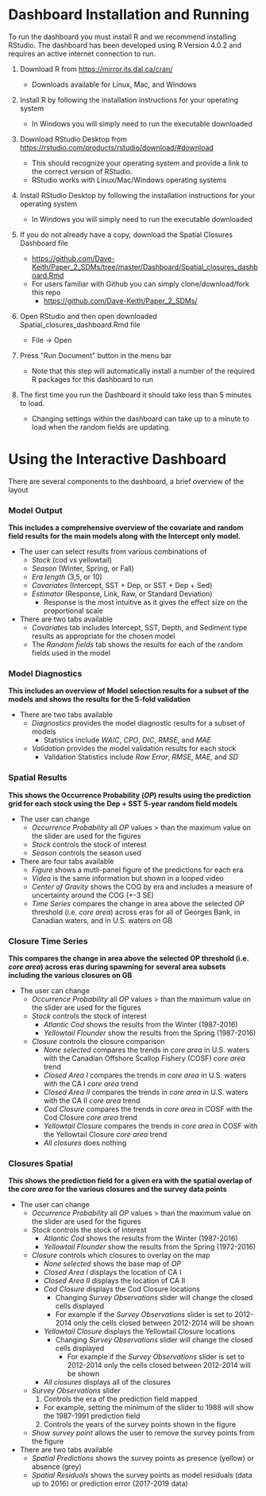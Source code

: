 # Dashboard Installation and Running

To run the dashboard you must install R and we recommend installing RStudio.  The dashboard has been developed using R Version 4.0.2 and requires an active internet connection to run.

1. Download R from https://mirror.its.dal.ca/cran/ 
    - Downloads available for Linux, Mac, and Windows

2. Install R by following the installation instructions for your operating system
    - In Windows you will simply need to run the executable downloaded

3. Download RStudio Desktop from https://rstudio.com/products/rstudio/download/#download
    - This should recognize your operating system and provide a link to the correct version of RStudio.
    - RStudio works with Linux/Mac/Windows operating systems

4. Install RStudio Desktop by following the installation instructions for your operating system
    - In Windows you will simply need to run the executable downloaded
  
5. If you do not already have a copy, download the Spatial Closures Dashboard file
    - https://github.com/Dave-Keith/Paper_2_SDMs/tree/master/Dashboard/Spatial_closures_dashboard.Rmd
    - For users familiar with Github you can simply clone/download/fork this repo
        - https://github.com/Dave-Keith/Paper_2_SDMs/
  
6. Open RStudio and then open downloaded Spatial_closures_dashboard.Rmd file
      - File -> Open

7. Press "Run Document" button in the menu bar
      - Note that this step will automatically install a number of the required R packages for this dashboard to run
  
8. The first time you run the Dashboard it should take less than 5 minutes to load.
      - Changing settings within the dashboard can take up to a minute to load when the random fields are updating.

# Using the Interactive Dashboard 

There are several components to the dashboard, a brief overview of the layout

### Model Output

**This includes a comprehensive overview of the covariate and random field results for the main models along with the Intercept only model.**

  - The user can select results from various combinations of
    - *Stock* (cod vs yellowtail)
    - *Season* (Winter, Spring, or Fall)
    - *Era length* (3,5, or 10)
    - *Covariates* (Intercept, SST + Dep, or SST + Dep + Sed)
    - *Estimator* (Response, Link, Raw, or Standard Deviation)
      - Response is the most intuitive as it gives the effect size on the proportional scale
  - There are two tabs available
    - *Covariates* tab includes Intercept, SST, Depth, and Sediment type results as appropriate for the chosen model
    - The *Random fields* tab shows the results for each of the random fields used in the model

### Model Diagnostics

**This includes an overview of Model selection results for a subset of the models and shows the results for the 5-fold validation**
  
  - There are two tabs available
    - *Diagnostics* provides the model diagnostic results for a subset of models
      - Statistics include *WAIC*, *CPO*, *DIC*, *RMSE*, and *MAE*
    - *Validation* provides the model validation results for each stock
      - Validation Statistics include *Raw Error*, *RMSE*, *MAE*, and *SD*
      
### Spatial Results 

**This shows the Occurrence Probability (*OP*) results using the prediction grid for each stock using the Dep + SST 5-year random field models**

  - The user can change
    - *Occurrence Probability* all *OP* values > than the maximum value on the slider are used for the figures
    - *Stock* controls the stock of interest
    - *Season* controls the season used 
  - There are four tabs available
    - *Figure* shows a mutli-panel figure of the predictions for each era
    - *Video* is the same information but shown in a looped video
    - *Center of Gravity* shows the COG by era and includes a measure of uncertainty around the COG (+-3 SE)
    - *Time Series* compares the change in area above the selected *OP* threshold (i.e. *core area*) across eras for all of Georges Bank, in Canadian waters, and in U.S. waters on GB

### Closure Time Series

**This compares the change in area above the selected OP threshold (i.e. *core area*) across eras during spawning for several area subsets including the various closures on GB**

 - The user can change
    - *Occurrence Probability* all *OP* values > than the maximum value on the slider are used for the figures
    - *Stock* controls the stock of interest
      - *Atlantic Cod* shows the results from the Winter (1987-2016)
      - *Yellowtail Flounder* show the results from the Spring (1987-2016)
    - *Closure* controls the closure comparison
      - *None selected* compares the trends in *core area* in U.S. waters with the Canadian Offshore Scallop Fishery (COSF) *core area* trend
      - *Closed Area I* compares the trends in *core area* in U.S. waters with the CA I *core area* trend
      - *Closed Area II* compares the trends in *core area* in U.S. waters with the CA II *core area* trend
      - *Cod Closure* compares the trends in *core area* in COSF with the Cod Closure *core area* trend
      - *Yellowtail Closure* compares the trends in *core area* in COSF with the Yellowtail Closure *core area* trend
      - *All closures* does nothing
      
### Closures Spatial

**This shows the prediction field for a given era with the spatial overlap of the *core area* for the various closures and the survey data points**

 - The user can change
    - *Occurrence Probability* all *OP* values > than the maximum value on the slider are used for the figures
    - *Stock* controls the stock of interest
      - *Atlantic Cod* shows the results from the Winter (1987-2016)
      - *Yellowtail Flounder* show the results from the Spring (1972-2016)
    - *Closure* controls which closures to overlay on the map
      - *None selected* shows the base map of *OP*
      - *Closed Area I* displays the location of CA I
      - *Closed Area II* displays the location of CA II
      - *Cod Closure* displays the Cod Closure locations
          - Changing *Survey Observations* slider will change the closed cells displayed
          - For example if the *Survey Observations* slider is set to 2012-2014 only the cells closed between 2012-2014 will be shown
      - *Yellowtail Closure* displays the Yellowtail Closure locations
        - Changing *Survey Observations* slider will change the closed cells displayed
          - For example if the *Survey Observations* slider is set to 2012-2014 only the cells closed between 2012-2014 will be shown
      - *All closures* displays all of the closures
    - *Survey Observations* slider
      1. Controls the era of the prediction field mapped
        - For example, setting the minimum of the slider to 1988 will show the 1987-1991 prediction field
      2. Controls the years of the survey points shown in the figure
    - *Show survey point* allows the user to remove the survey points from the figure
  - There are two tabs available
    - *Spatial Predictions* shows the survey points as presence (yellow) or absence (grey)
    - *Spatial Residuals* shows the survey points as model residuals (data up to 2016) or prediction error (2017-2019 data)
  
  


        
      